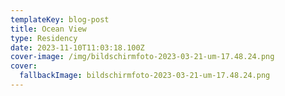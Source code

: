 ```yaml
---
templateKey: blog-post
title: Ocean View
type: Residency
date: 2023-11-10T11:03:18.100Z
cover-image: /img/bildschirmfoto-2023-03-21-um-17.48.24.png
cover:
  fallbackImage: bildschirmfoto-2023-03-21-um-17.48.24.png
---
```


